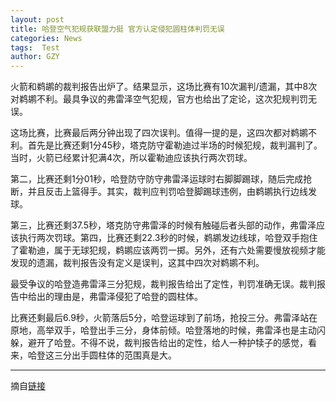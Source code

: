 ```yaml
---
layout: post
title: 哈登空气犯规获联盟力挺 官方认定侵犯圆柱体判罚无误
categories: News
tags:  Test
author: GZY
---
```


火箭和鹈鹕的裁判报告出炉了。结果显示，这场比赛有10次漏判/遗漏，其中8次对鹈鹕不利。最具争议的弗雷泽空气犯规，官方也给出了定论，这次犯规判罚无误。

这场比赛，比赛最后两分钟出现了四次误判。值得一提的是，这四次都对鹈鹕不利。首先是比赛还剩1分45秒，塔克防守霍勒迪过半场的时候犯规，裁判漏判了。当时，火箭已经累计犯满4次，所以霍勒迪应该执行两次罚球。

第二，比赛还剩1分01秒，哈登防守防守弗雷泽运球时右脚脚踢球，随后完成抢断，并且反击上篮得手。其实，裁判应判罚哈登脚踢球违例，由鹈鹕执行边线发球。

第三，比赛还剩37.5秒，塔克防守弗雷泽的时候有触碰后者头部的动作，弗雷泽应该执行两次罚球。第四，比赛还剩22.3秒的时候，鹈鹕发边线球，哈登双手抱住了霍勒迪，属于无球犯规，鹈鹕应该两罚一掷。另外，还有六处需要慢放视频才能发现的遗漏，裁判报告没有定义是误判，这其中四次对鹈鹕不利。

最受争议的哈登造弗雷泽三分犯规，裁判报告给出了定性，判罚准确无误。裁判报告中给出的理由是，弗雷泽侵犯了哈登的圆柱体。

比赛还剩最后6.9秒，火箭落后5分，哈登运球到了前场，抢投三分。弗雷泽站在原地，高举双手，哈登出手三分，身体前倾。哈登落地的时候，弗雷泽也是主动闪躲，避开了哈登。不得不说，裁判报告给出的定性，给人一种护犊子的感觉，看来，哈登这三分出手圆柱体的范围真是大。

*****

摘自[链接](http://new.qq.com/omn/20190131/20190131A0BB2E.html)